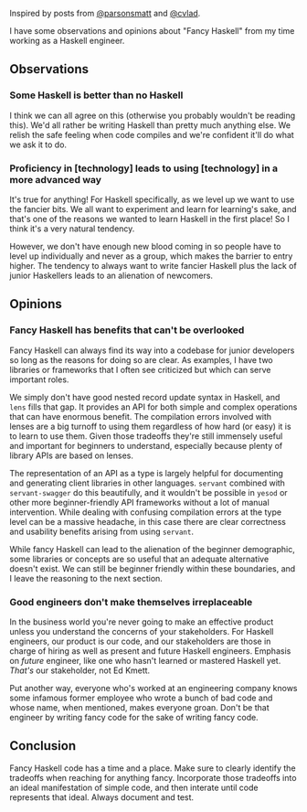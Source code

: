 Inspired by posts from [@parsonsmatt](https://www.parsonsmatt.org/2019/12/26/write_junior_code.html)
and [@cvlad](https://cvlad.info/junior-developers/).

I have some observations and opinions about "Fancy Haskell" from my time working as a Haskell
engineer.

## Observations

### Some Haskell is better than no Haskell

I think we can all agree on this (otherwise you probably wouldn't be reading this). We'd all rather
be writing Haskell than pretty much anything else. We relish the safe feeling when code compiles
and we're confident it'll do what we ask it to do.

### Proficiency in [technology] leads to using [technology] in a more advanced way

It's true for anything! For Haskell specifically, as we level up we want to use the fancier bits.
We all want to experiment and learn for learning's sake, and that's one of the reasons we wanted to
learn Haskell in the first place! So I think it's a very natural tendency.

However, we don't have enough new blood coming in so people have to level up individually and never
as a group, which makes the barrier to entry higher. The tendency to always want to write fancier
Haskell plus the lack of junior Haskellers leads to an alienation of newcomers.

## Opinions

### Fancy Haskell has benefits that can't be overlooked

Fancy Haskell can always find its way into a codebase for junior developers so long as the reasons
for doing so are clear. As examples, I have two libraries or frameworks that I often see criticized
but which can serve important roles.

We simply don't have good nested record update syntax in Haskell, and `lens` fills that gap. It
provides an API for both simple and complex operations that can have enormous benefit. The
compilation errors involved with lenses are a big turnoff to using them regardless of how hard (or
easy) it is to learn to use them. Given those tradeoffs they're still immensely useful and
important for beginners to understand, especially because plenty of library APIs are based on
lenses.

The representation of an API as a type is largely helpful for documenting and generating client
libraries in other languages. `servant` combined with `servant-swagger` do this beautifully, and it
wouldn't be possible in `yesod` or other more beginner-friendly API frameworks without a lot of
manual intervention. While dealing with confusing compilation errors at the type level can be a
massive headache, in this case there are clear correctness and usability benefits arising from
using `servant`.

While fancy Haskell can lead to the alienation of the beginner demographic, some libraries or
concepts are so useful that an adequate alternative doesn't exist. We can still be beginner
friendly within these boundaries, and I leave the reasoning to the next section.

### Good engineers don't make themselves irreplaceable

In the business world you're never going to make an effective product unless you understand the
concerns of your stakeholders. For Haskell engineers, our product is our code, and our stakeholders
are those in charge of hiring as well as present and future Haskell engineers. Emphasis on _future_
engineer, like one who hasn't learned or mastered Haskell yet. _That's_ our stakeholder, not Ed
Kmett.

Put another way, everyone who's worked at an engineering company knows some infamous former
employee who wrote a bunch of bad code and whose name, when mentioned, makes everyone groan. Don't
be that engineer by writing fancy code for the sake of writing fancy code.

## Conclusion

Fancy Haskell code has a time and a place. Make sure to clearly identify the tradeoffs when
reaching for anything fancy. Incorporate those tradeoffs into an ideal manifestation of simple
code, and then interate until code represents that ideal. Always document and test.
